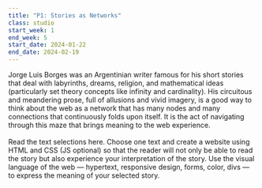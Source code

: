 ```yaml
---
title: "P1: Stories as Networks"
class: studio
start_week: 1
end_week: 5
start_date: 2024-01-22
end_date: 2024-02-19
---
```


Jorge Luis Borges was an Argentinian writer famous for his short stories that deal with labyrinths, dreams, religion, and mathematical ideas (particularly set theory concepts like infinity and cardinality). His circuitous and meandering prose, full of allusions and vivid imagery, is a good way to think about the web as a network that has many nodes and many connections that continuously folds upon itself. It is the act of navigating through this maze that brings meaning to the web experience. 
<br><br>
Read the text selections here. Choose one text and create a website using HTML and CSS (JS optional) so that the reader will not only be able to read the story but also experience your interpretation of the story. Use the visual language of the web — hypertext, responsive design, forms, color, divs — to express the meaning of your selected story.